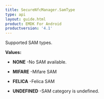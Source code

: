 ```yaml
---
title: SecureNfcManager.SamType
type: api
layout: guide.html
product: EMDK For Android
productversion: '4.1'
---
```



Supported SAM types.

**Values:**

* **NONE** -No SAM available.

* **MIFARE** -Mifare SAM

* **FELICA** -Felica SAM

* **UNDEFINED** -SAM category is undefined.









